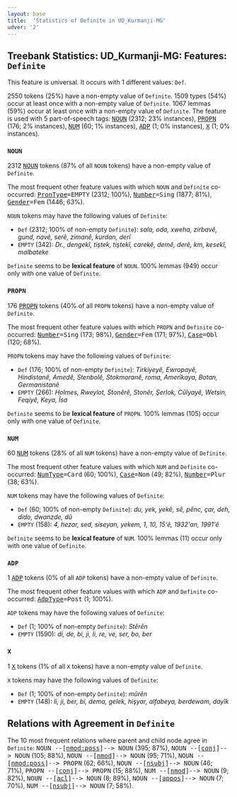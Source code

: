 ```yaml
---
layout: base
title:  'Statistics of Definite in UD_Kurmanji-MG'
udver: '2'
---
```


## Treebank Statistics: UD_Kurmanji-MG: Features: `Definite`

This feature is universal.
It occurs with 1 different values: `Def`.

2550 tokens (25%) have a non-empty value of `Definite`.
1509 types (54%) occur at least once with a non-empty value of `Definite`.
1067 lemmas (59%) occur at least once with a non-empty value of `Definite`.
The feature is used with 5 part-of-speech tags: <tt><a href="kmr_mg-pos-NOUN.html">NOUN</a></tt> (2312; 23% instances), <tt><a href="kmr_mg-pos-PROPN.html">PROPN</a></tt> (176; 2% instances), <tt><a href="kmr_mg-pos-NUM.html">NUM</a></tt> (60; 1% instances), <tt><a href="kmr_mg-pos-ADP.html">ADP</a></tt> (1; 0% instances), <tt><a href="kmr_mg-pos-X.html">X</a></tt> (1; 0% instances).

### `NOUN`

2312 <tt><a href="kmr_mg-pos-NOUN.html">NOUN</a></tt> tokens (87% of all `NOUN` tokens) have a non-empty value of `Definite`.

The most frequent other feature values with which `NOUN` and `Definite` co-occurred: <tt><a href="kmr_mg-feat-PronType.html">PronType</a></tt><tt>=EMPTY</tt> (2312; 100%), <tt><a href="kmr_mg-feat-Number.html">Number</a></tt><tt>=Sing</tt> (1877; 81%), <tt><a href="kmr_mg-feat-Gender.html">Gender</a></tt><tt>=Fem</tt> (1446; 63%).

`NOUN` tokens may have the following values of `Definite`:

* `Def` (2312; 100% of non-empty `Definite`): <em>sala, oda, xweha, zirbavê, gund, navê, serê, zimanê, kurdan, derî</em>
* `EMPTY` (342): <em>Dr., dengekî, tiştek, tiştekî, carekê, demê, derê, km, kesekî, malbateke</em>

`Definite` seems to be **lexical feature** of `NOUN`. 100% lemmas (949) occur only with one value of `Definite`.

### `PROPN`

176 <tt><a href="kmr_mg-pos-PROPN.html">PROPN</a></tt> tokens (40% of all `PROPN` tokens) have a non-empty value of `Definite`.

The most frequent other feature values with which `PROPN` and `Definite` co-occurred: <tt><a href="kmr_mg-feat-Number.html">Number</a></tt><tt>=Sing</tt> (173; 98%), <tt><a href="kmr_mg-feat-Gender.html">Gender</a></tt><tt>=Fem</tt> (171; 97%), <tt><a href="kmr_mg-feat-Case.html">Case</a></tt><tt>=Obl</tt> (120; 68%).

`PROPN` tokens may have the following values of `Definite`:

* `Def` (176; 100% of non-empty `Definite`): <em>Tirkiyeyê, Ewropayê, Hindistanê, Amedê, Stenbolê, Stokmoranê, roma, Amerîkaya, Botan, Germanistanê</em>
* `EMPTY` (266): <em>Holmes, Rweylot, Stonêrê, Stonêr, Şerlok, Cûlyayê, Wetsin, Feqiyê, Keya, Îsa</em>

`Definite` seems to be **lexical feature** of `PROPN`. 100% lemmas (105) occur only with one value of `Definite`.

### `NUM`

60 <tt><a href="kmr_mg-pos-NUM.html">NUM</a></tt> tokens (28% of all `NUM` tokens) have a non-empty value of `Definite`.

The most frequent other feature values with which `NUM` and `Definite` co-occurred: <tt><a href="kmr_mg-feat-NumType.html">NumType</a></tt><tt>=Card</tt> (60; 100%), <tt><a href="kmr_mg-feat-Case.html">Case</a></tt><tt>=Nom</tt> (49; 82%), <tt><a href="kmr_mg-feat-Number.html">Number</a></tt><tt>=Plur</tt> (38; 63%).

`NUM` tokens may have the following values of `Definite`:

* `Def` (60; 100% of non-empty `Definite`): <em>du, yek, yekê, sê, pênc, çar, deh, dido, dwanzde, dû</em>
* `EMPTY` (158): <em>4, hezar, sed, siseyan, yekem, 1, 10, 15'ê, 1932'an, 1991'ê</em>

`Definite` seems to be **lexical feature** of `NUM`. 100% lemmas (11) occur only with one value of `Definite`.

### `ADP`

1 <tt><a href="kmr_mg-pos-ADP.html">ADP</a></tt> tokens (0% of all `ADP` tokens) have a non-empty value of `Definite`.

The most frequent other feature values with which `ADP` and `Definite` co-occurred: <tt><a href="kmr_mg-feat-AdpType.html">AdpType</a></tt><tt>=Post</tt> (1; 100%).

`ADP` tokens may have the following values of `Definite`:

* `Def` (1; 100% of non-empty `Definite`): <em>Stêrên</em>
* `EMPTY` (1590): <em>di, de, bi, ji, li, re, ve, ser, bo, ber</em>

### `X`

1 <tt><a href="kmr_mg-pos-X.html">X</a></tt> tokens (1% of all `X` tokens) have a non-empty value of `Definite`.

`X` tokens may have the following values of `Definite`:

* `Def` (1; 100% of non-empty `Definite`): <em>mûrên</em>
* `EMPTY` (148): <em>li, ji, ber, bi, dema, gelek, hişyar, alfabeya, berdewam, dayîk</em>

## Relations with Agreement in `Definite`

The 10 most frequent relations where parent and child node agree in `Definite`:
<tt>NOUN --[<tt><a href="kmr_mg-dep-nmod-poss.html">nmod:poss</a></tt>]--> NOUN</tt> (395; 87%),
<tt>NOUN --[<tt><a href="kmr_mg-dep-conj.html">conj</a></tt>]--> NOUN</tt> (105; 88%),
<tt>NOUN --[<tt><a href="kmr_mg-dep-nmod.html">nmod</a></tt>]--> NOUN</tt> (95; 71%),
<tt>NOUN --[<tt><a href="kmr_mg-dep-nmod-poss.html">nmod:poss</a></tt>]--> PROPN</tt> (62; 66%),
<tt>NOUN --[<tt><a href="kmr_mg-dep-nsubj.html">nsubj</a></tt>]--> NOUN</tt> (46; 71%),
<tt>PROPN --[<tt><a href="kmr_mg-dep-conj.html">conj</a></tt>]--> PROPN</tt> (15; 88%),
<tt>NUM --[<tt><a href="kmr_mg-dep-nmod.html">nmod</a></tt>]--> NOUN</tt> (9; 82%),
<tt>NOUN --[<tt><a href="kmr_mg-dep-acl.html">acl</a></tt>]--> NOUN</tt> (8; 89%),
<tt>NOUN --[<tt><a href="kmr_mg-dep-appos.html">appos</a></tt>]--> NOUN</tt> (7; 70%),
<tt>NUM --[<tt><a href="kmr_mg-dep-nsubj.html">nsubj</a></tt>]--> NOUN</tt> (7; 58%).

